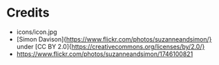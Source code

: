 # Credits
- icons/icon.jpg
 - [Simon Davison]{https://www.flickr.com/photos/suzanneandsimon/} under [CC BY 2.0]{https://creativecommons.org/licenses/by/2.0/}
 - https://www.flickr.com/photos/suzanneandsimon/1746100821